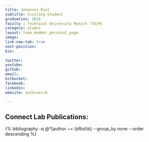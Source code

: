 ```yaml
---
title: Johannes Rist
subtitle: Visiting Student
graduation: 2016
faculty : Technical University Munich (TU/M)
category: alumni
layout: team_member_personal_page
image: 
link-new-tab: true
next-position: 
bio:
    
twitter: 
youtube: 
github: 
email: 
bitbucket: 
facebook: 
linkedin: 
website: authuser=0

---
```


## Connect Lab Publications:

{% bibliography -q @*[author ~= \bRist\b] --group_by none --order descending %}

